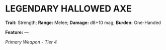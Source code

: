 # LEGENDARY HALLOWED AXE

**Trait:** Strength; **Range:** Melee; **Damage:** d8+10 mag; **Burden:** One-Handed

**Feature:** —

*Primary Weapon - Tier 4*